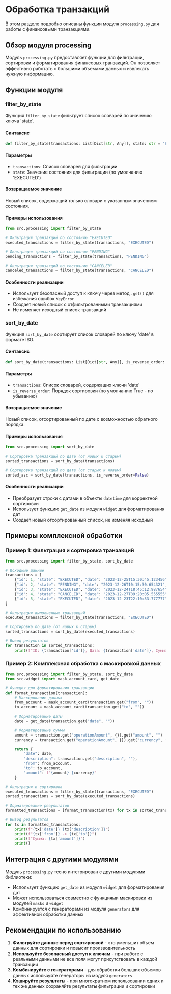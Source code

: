 # Обработка транзакций

В этом разделе подробно описаны функции модуля `processing.py` для работы с финансовыми транзакциями.

## Обзор модуля processing

Модуль `processing.py` предоставляет функции для фильтрации, сортировки и форматирования финансовых транзакций. Он позволяет эффективно работать с большими объемами данных и извлекать нужную информацию.

## Функции модуля

### filter_by_state

Функция `filter_by_state` фильтрует список словарей по значению ключа 'state'.

#### Синтаксис

```python
def filter_by_state(transactions: List[Dict[str, Any]], state: str = "EXECUTED") -> List[Dict[str, Any]]
```

#### Параметры

- `transactions`: Список словарей для фильтрации
- `state`: Значение состояния для фильтрации (по умолчанию 'EXECUTED')

#### Возвращаемое значение

Новый список, содержащий только словари с указанным значением состояния.

#### Примеры использования

```python
from src.processing import filter_by_state

# Фильтрация транзакций по состоянию "EXECUTED"
executed_transactions = filter_by_state(transactions, "EXECUTED")

# Фильтрация транзакций по состоянию "PENDING"
pending_transactions = filter_by_state(transactions, "PENDING")

# Фильтрация транзакций по состоянию "CANCELED"
canceled_transactions = filter_by_state(transactions, "CANCELED")
```

#### Особенности реализации

- Использует безопасный доступ к ключу через метод `.get()` для избежания ошибок `KeyError`
- Создает новый список с отфильтрованными транзакциями
- Не изменяет исходный список транзакций

### sort_by_date

Функция `sort_by_date` сортирует список словарей по ключу 'date' в формате ISO.

#### Синтаксис

```python
def sort_by_date(transactions: List[Dict[str, Any]], is_reverse_order: bool = True) -> List[Dict[str, Any]]
```

#### Параметры

- `transactions`: Список словарей, содержащих ключи 'date'
- `is_reverse_order`: Порядок сортировки (по умолчанию True - по убыванию)

#### Возвращаемое значение

Новый список, отсортированный по дате с возможностью обратного порядка.

#### Примеры использования

```python
from src.processing import sort_by_date

# Сортировка транзакций по дате (от новых к старым)
sorted_transactions = sort_by_date(transactions)

# Сортировка транзакций по дате (от старых к новым)
sorted_asc = sort_by_date(transactions, is_reverse_order=False)
```

#### Особенности реализации

- Преобразует строки с датами в объекты `datetime` для корректной сортировки
- Использует функцию `get_date` из модуля `widget` для форматирования дат
- Создает новый отсортированный список, не изменяя исходный

## Примеры комплексной обработки

### Пример 1: Фильтрация и сортировка транзакций

```python
from src.processing import filter_by_state, sort_by_date

# Исходные данные
transactions = [
    {"id": 1, "state": "EXECUTED", "date": "2023-12-25T15:30:45.123456", "amount": 100.0},
    {"id": 2, "state": "PENDING", "date": "2023-12-26T10:15:30.654321", "amount": 200.0},
    {"id": 3, "state": "EXECUTED", "date": "2023-12-24T18:45:12.987654", "amount": 150.0},
    {"id": 4, "state": "CANCELED", "date": "2023-12-27T09:20:05.555555", "amount": 300.0},
    {"id": 5, "state": "EXECUTED", "date": "2023-12-23T22:10:33.777777", "amount": 250.0}
]

# Фильтрация выполненных транзакций
executed_transactions = filter_by_state(transactions, "EXECUTED")

# Сортировка по дате (от новых к старым)
sorted_transactions = sort_by_date(executed_transactions)

# Вывод результатов
for transaction in sorted_transactions:
    print(f"ID: {transaction['id']}, Дата: {transaction['date']}, Сумма: {transaction['amount']}")
```

### Пример 2: Комплексная обработка с маскировкой данных

```python
from src.processing import filter_by_state, sort_by_date
from src.widget import mask_account_card, get_date

# Функция для форматирования транзакции
def format_transaction(transaction):
    # Маскирование данных
    from_account = mask_account_card(transaction.get("from", ""))
    to_account = mask_account_card(transaction.get("to", ""))

    # Форматирование даты
    date = get_date(transaction.get("date", ""))

    # Форматирование суммы
    amount = transaction.get("operationAmount", {}).get("amount", "")
    currency = transaction.get("operationAmount", {}).get("currency", {}).get("code", "")

    return {
        "date": date,
        "description": transaction.get("description", ""),
        "from": from_account,
        "to": to_account,
        "amount": f"{amount} {currency}"
    }

# Фильтрация и сортировка
executed_transactions = filter_by_state(transactions, "EXECUTED")
sorted_transactions = sort_by_date(executed_transactions)

# Форматирование результатов
formatted_transactions = [format_transaction(tx) for tx in sorted_transactions]

# Вывод результатов
for tx in formatted_transactions:
    print(f"{tx['date']} {tx['description']}")
    print(f"{tx['from']} -> {tx['to']}")
    print(f"Сумма: {tx['amount']}")
    print()
```

## Интеграция с другими модулями

Модуль `processing.py` тесно интегрирован с другими модулями библиотеки:

- Использует функцию `get_date` из модуля `widget` для форматирования дат
- Может использоваться совместно с функциями маскировки из модулей `masks` и `widget`
- Комбинируется с генераторами из модуля `generators` для эффективной обработки данных

## Рекомендации по использованию

1. **Фильтруйте данные перед сортировкой** - это уменьшит объем данных для сортировки и повысит производительность
2. **Используйте безопасный доступ к ключам** - при работе с реальными данными не все поля могут присутствовать в каждой транзакции
3. **Комбинируйте с генераторами** - для обработки больших объемов данных используйте генераторы из модуля `generators`
4. **Кэшируйте результаты** - при многократном использовании одних и тех же данных сохраняйте результаты фильтрации и сортировки
